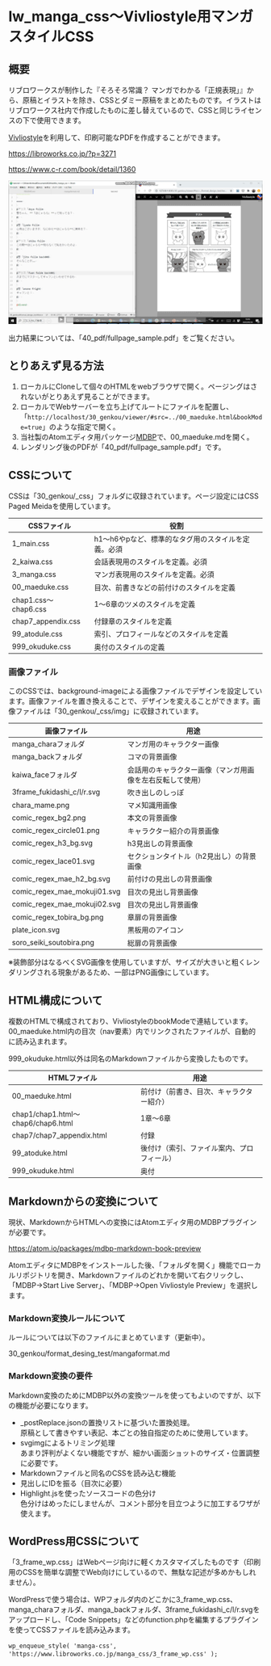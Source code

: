 # lw_manga_css～Vivliostyle用マンガスタイルCSS

## 概要
リブロワークスが制作した『そろそろ常識？ マンガでわかる「正規表現」』から、原稿とイラストを除き、CSSとダミー原稿をまとめたものです。イラストはリブロワークス社内で作成したものに差し替えているので、CSSと同じライセンスの下で使用できます。

[Vivliostyle](https://vivliostyle.org/ja/)を利用して、印刷可能なPDFを作成することができます。

https://libroworks.co.jp/?p=3271

https://www.c-r.com/book/detail/1360

![編集中のイメージ](sampleimg1.png)

出力結果については、「40_pdf/fullpage_sample.pdf」をご覧ください。

## とりあえず見る方法
1. ローカルにCloneして個々のHTMLをwebブラウザで開く。ページングはされないがとりあえず見ることができます。
2. ローカルでWebサーバーを立ち上げてルートにファイルを配置し、「`http://localhost/30_genkou/viewer/#src=../00_maeduke.html&bookMode=true`」のような指定で開く。
3. 当社製のAtomエディタ用パッケージ[MDBP](https://atom.io/packages/mdbp-markdown-book-preview)で、00_maeduke.mdを開く。
4. レンダリング後のPDFが「40_pdf/fullpage_sample.pdf」です。


## CSSについて
CSSは「30_genkou/_css」フォルダに収録されています。ページ設定にはCSS Paged Meidaを使用しています。

|CSSファイル | 役割
|--|--
|1_main.css  |h1～h6やpなど、標準的なタグ用のスタイルを定義。必須
|2_kaiwa.css |会話表現用のスタイルを定義。必須
|3_manga.css |マンガ表現用のスタイルを定義。必須
|00_maeduke.css |目次、前書きなどの前付けのスタイルを定義
|chap1.css～chap6.css |1～6章のツメのスタイルを定義
|chap7_appendix.css |付録章のスタイルを定義
|99_atodule.css  |索引、プロフィールなどのスタイルを定義
|999_okuduke.css |奥付のスタイルの定義

### 画像ファイル
このCSSでは、background-imageによる画像ファイルでデザインを設定しています。画像ファイルを置き換えることで、デザインを変えることができます。画像ファイルは「30_genkou/_css/img」に収録されています。

|画像ファイル | 用途
|--|--
|manga_charaフォルダ | マンガ用のキャラクター画像
|manga_backフォルダ |コマの背景画像
|kaiwa_faceフォルダ | 会話用のキャラクター画像（マンガ用画像を左右反転して使用）
|3frame_fukidashi_c/l/r.svg |吹き出しのしっぽ
|chara_mame.png | マメ知識用画像
|comic_regex_bg2.png | 本文の背景画像
|comic_regex_circle01.png |キャラクター紹介の背景画像
|comic_regex_h3_bg.svg |h3見出しの背景画像
|comic_regex_lace01.svg |セクションタイトル（h2見出し）の背景画像
|comic_regex_mae_h2_bg.svg |前付けの見出しの背景画像
|comic_regex_mae_mokuji01.svg |目次の見出し背景画像
|comic_regex_mae_mokuji02.svg |目次の見出し背景画像
|comic_regex_tobira_bg.png |章扉の背景画像
|plate_icon.svg |黒板用のアイコン
|soro_seiki_soutobira.png |総扉の背景画像

※装飾部分はなるべくSVG画像を使用していますが、サイズが大きいと粗くレンダリングされる現象があるため、一部はPNG画像にしています。


## HTML構成について
複数のHTMLで構成されており、VivliostyleのbookModeで連結しています。00_maeduke.html内の目次（nav要素）内でリンクされたファイルが、自動的に読み込まれます。

999_okuduke.html以外は同名のMarkdownファイルから変換したものです。

|HTMLファイル |用途
|--|--
|00_maeduke.html |前付け（前書き、目次、キャラクター紹介）
|chap1/chap1.html～chap6/chap6.html | 1章～6章
|chap7/chap7_appendix.html | 付録
|99_atoduke.html |後付け（索引、ファイル案内、プロフィール）
|999_okuduke.html |奥付


## Markdownからの変換について
現状、MarkdownからHTMLへの変換にはAtomエディタ用のMDBPプラグインが必要です。

https://atom.io/packages/mdbp-markdown-book-preview

AtomエディタにMDBPをインストールした後、「フォルダを開く」機能でローカルリポジトリを開き、Markdownファイルのどれかを開いて右クリックし、「MDBP→Start Live Server」、「MDBP→Open Vivliostyle Preview」を選択します。

### Markdown変換ルールについて
ルールについては以下のファイルにまとめています（更新中）。

30_genkou/format_desing_test/mangaformat.md


### Markdown変換の要件
Markdown変換のためにMDBP以外の変換ツールを使ってもよいのですが、以下の機能が必要になります。

- _postReplace.jsonの置換リストに基づいた置換処理。<br>
原稿として書きやすい表記、本ごとの独自指定のために使用しています。
- svgimgによるトリミング処理<br>
あまり評判がよくない機能ですが、細かい画面ショットのサイズ・位置調整に必要です。
- Markdownファイルと同名のCSSを読み込む機能
- 見出しにIDを振る（目次に必要）
- Highlight.jsを使ったソースコードの色分け<br>
色分けはめったにしませんが、コメント部分を目立つように加工するワザが使えます。


## WordPress用CSSについて
「3_frame_wp.css」はWebページ向けに軽くカスタマイズしたものです（印刷用のCSSを簡単な調整でWeb向けにしているので、無駄な記述が多めかもしれません）。

WordPressで使う場合は、WPフォルダ内のどこかに3_frame_wp.css、manga_charaフォルダ、manga_backフォルダ、3frame_fukidashi_c/l/r.svgをアップロードし、「Code Snippets」などのfunction.phpを編集するプラグインを使ってCSSファイルを読み込みます。

```
wp_enqueue_style( 'manga-css', 'https://www.libroworks.co.jp/manga_css/3_frame_wp.css' );
```
